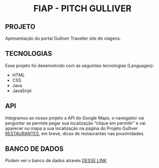 <h1 align="center"> FIAP - PITCH GULLIVER </h1>

## PROJETO
Apresentação do portal Gulliver Traveller site de viagens.

## TECNOLOGIAS
Esse projeto foi desenvolvido com as seguintes tecnologias (Languages):
- HTML 
- CSS
- Java
- JavaSript

## API
Integramos ao nosso projeto a API do Google Maps, o navegador vai perguntar se permite pegar sua localização “clique em permitir” e vai aparecer no mapa a sua localização na página do Projeto Gulliver [RESTAURANTES](https://github.com/samysuki1/Gulliver_Pitch/blob/main/src/Restaurantes.html), em breve, dicas de restaurantes nas proximidades.

## BANCO DE DADOS
Podem ver o banco de dados através [DESSE LINK](https://github.com/samysuki1/Gulliver_Pitch/tree/main/Java)
